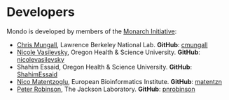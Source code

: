---
---
# Developers

Mondo is developed by members of the [Monarch Initiative](https://monarchinitiative.org/):

- [Chris Mungall](http://biosciences.lbl.gov/profiles/chris-mungall/), Lawrence Berkeley National Lab. **GitHub**: [cmungall](https://github.com/cmungall)
- [Nicole Vasilevsky](https://www.ohsu.edu/people/nicole-vasilevsky/AFE02EDDEA27ECE3D94EFA42F7295044), Oregon Health & Science University. **GitHub**: [nicolevasilevsky](https://github.com/nicolevasilevsky)
- Shahim Essaid, Oregon Health & Science University. **GitHub**: [ShahimEssaid](https://github.com/ShahimEssaid)
- [Nico Matentzoglu](https://www.ebi.ac.uk/about/people/nicolas-matentzoglu), European Bioinformatics Institute. **GitHub**: [matentzn](https://github.com/matentzn)
- [Peter Robinson](https://www.jax.org/research-and-faculty/faculty/peter-robinson), The Jackson Laboratory. **GitHub**: [pnrobinson](https://github.com/pnrobinson)

